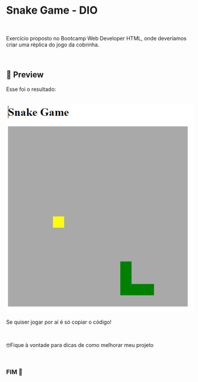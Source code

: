 <h1> Snake Game - DIO  </h1>

<br>
<i class="fas fa-gamepad"></i>

<p>Exercício proposto no Bootcamp Web Developer HTML, onde deveríamos criar uma réplica do jogo da cobrinha.</p>

<br>

<h2> &#128270; Preview </h2>  

<p> Esse foi o resultado:  </p>

<br>

<img src =https://github.com/karinafukuda/imagens_projetos/blob/main/SnakeGame.png >

<br>
<p> Se quiser jogar por aí é só copiar o código! </p>
<br>
<p> &#129299;Fique à vontade para dicas de como melhorar meu projeto</p>

<br>

<h3>FIM &#127811;</h3>





